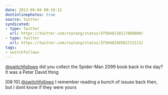 ```yaml
---
date: 2013-09-04 00:10:12
dontinlinephotos: true
source: twitter
syndicated:
- type: twitter
  url: https://twitter.com/roytang/status/375048110117888000/
- type: twitter
  url: https://twitter.com/roytang/status/375048240581722113/
tags:
- switchfollows
---
```


[@switchfollows](https://twitter.com/switchfollows/) did you collect the Spider-Man 2099 book back in the day? It was a Peter David thing

[08:10] [@switchfollows](https://twitter.com/switchfollows/) I remember reading a bunch of issues back then, but I dont know if they were yours